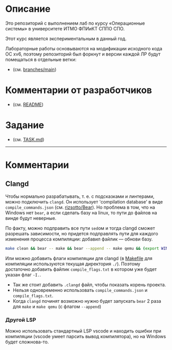 # Описание

Это репозиторий с выполнением лаб по курсу «Операционные системы» в
университете ИТМО ФПИиКТ СППО СПО.

Этот курс является экспериментальным в данный год.

Лабораторные работы основываются на модификации исходного кода ОС xv6, поэтому
репозиторий был форкнут и версии каждой ЛР будут помещаться в отдельные ветки:

- (см. [branches/main](https://github.com/e1turin/itmo-os-xv6-riscv))



# Комментарии от разработчиков

- (см. [README](/README))


# Задание

- (см. [TASK.md](/TASK.md))

- - -
# Комментарии

## Clangd

Чтобы нормально разрабатывать, т. е. с подсказками и линтерами, можно
подключить `clangd`. Он использует 'compilation database' в виде
`compile_commands.json` (см. [rizsotto/Bear](https://github.com/rizsotto/Bear)). 
Но проблема в том, что на Windows нет `bear`, а если сделать базу на linux, то пути до файлов на винде будут неверные. 

По факту, можно подправить все пути `sed`ом и тогда clangd сможет разрешать зависимости, но придется подправлять пути для каждого изменения процесса компиляции: добавил файлик — обнови базу. 

```bash
make clean && bear -- make && bear --append -- make qemu && (export WINXV6=D:/Projects/playground/xv6; cat compile_commands.json | sed "s|/home/xv6|$WINXV6|g" > compile_commands-fix.json && mv compile_commands-fix.json compile_commands.json)
```

Или можно добавить флаги компиляции для clangd (в [Makefile](./Makefile) для компиляции используются текущая директория `./`). Поэтому достаточно добавить файлик
`compile_flags.txt` в котором уже будет указан флаг `-I.`.

- Так же стоит добавить `.clangd` файл, чтобы показать корень проекта.
- Нельзя одновременно использовать `compile_commands.json` и
  `compile_flags.txt`.
- Когда `clangd` починят возможно нужно будет запускать `bear` 2 раза для
  `make` и `make qemu` (с флагом `--append`)


### Другой LSP

Можно использовать стандартный LSP vscode и находить ошибки при компиляции (vscode умеет парсить вывод компилятора), но на Windows будет сложнова-то.


